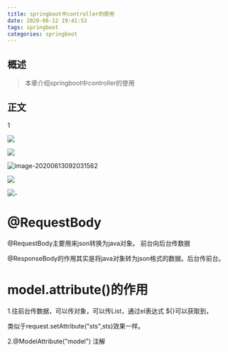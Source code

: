 ```yaml
---
title: springboot中controller的使用
date: 2020-06-12 19:41:53
tags: springboot
categories: springboot
---
```


## 概述

> 本章介绍springboot中controller的使用

<!--more-->

## 正文

1 

![](https://photos.alitaalice.cn/image/20200613091901.png)

![](https://photos.alitaalice.cn/image/20200613092010.png)

![image-20200613092031562](C:\Users\16508\AppData\Roaming\Typora\typora-user-images\image-20200613092031562.png)

![](https://photos.alitaalice.cn/image/20200613092049.png)

![](https://photos.alitaalice.cn/image/20200613092100.png)-

# @RequestBody

@RequestBody主要用来json转换为java对象。 前台向后台传数据

@ResponseBody的作用其实是将java对象转为json格式的数据。后台传前台。

# model.attribute()的作用

1.往前台传数据，可以传对象，可以传List，通过el表达式 ${}可以获取到，

类似于request.setAttribute("sts",sts)效果一样。

2.@ModelAttribute("model")  注解